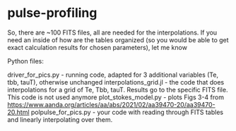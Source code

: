 # pulse-profiling

So, there are ~100 FITS files, all are needed for the interpolations. If you need an inside of how are the tables organized (so you would be able to get exact calculation results for chosen parameters), let me know

Python files:

driver_for_pics.py - running code, adapted for 3 additional variables (Te, tbb, tauT), otherwise unchanged
interpolations_grid.jl - the code that does interpolations for a grid of Te, Tbb, tauT. Results go to the specific FITS file. This code is not used anymore
plot_stokes_model.py - plots Figs 3-4 from https://www.aanda.org/articles/aa/abs/2021/02/aa39470-20/aa39470-20.html 
polpulse_for_pics.py - your code with reading through FITS tables and linearly interpolating over them. 
